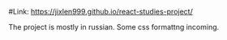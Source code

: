 #Link: https://jixlen999.github.io/react-studies-project/

The project is mostly in russian. Some css formattng incoming.
